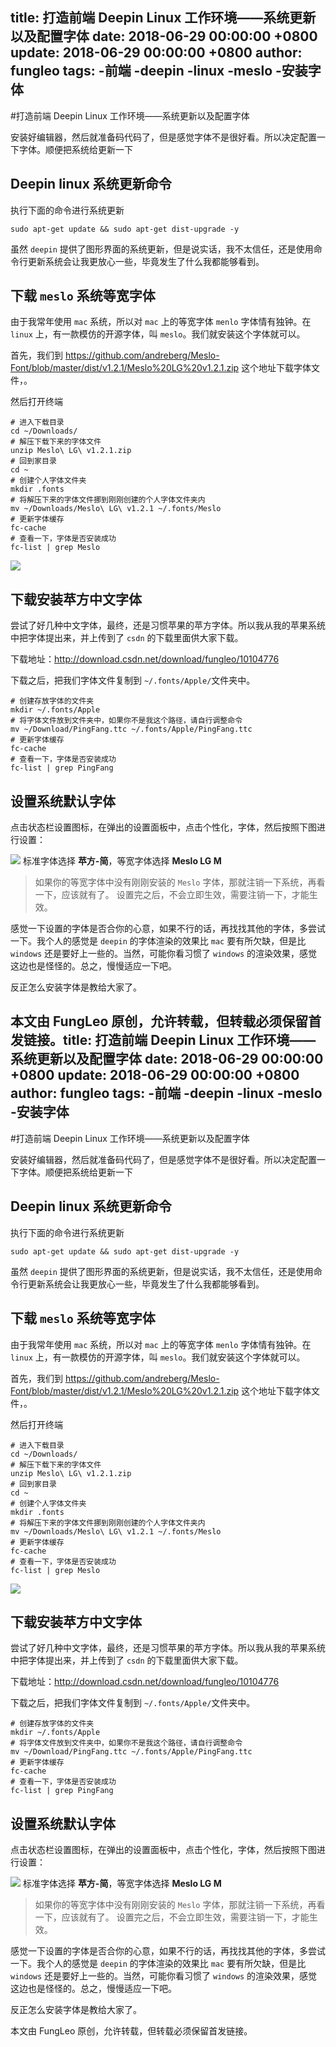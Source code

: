 title: 打造前端 Deepin Linux 工作环境——系统更新以及配置字体
date: 2018-06-29 00:00:00 +0800
update: 2018-06-29 00:00:00 +0800
author: fungleo
tags:
    -前端
    -deepin
    -linux
    -meslo
    -安装字体
---

#打造前端 Deepin Linux 工作环境——系统更新以及配置字体

安装好编辑器，然后就准备码代码了，但是感觉字体不是很好看。所以决定配置一下字体。顺便把系统给更新一下

## Deepin linux 系统更新命令

执行下面的命令进行系统更新

```#
sudo apt-get update && sudo apt-get dist-upgrade -y
```

虽然 `deepin` 提供了图形界面的系统更新，但是说实话，我不太信任，还是使用命令行更新系统会让我更放心一些，毕竟发生了什么我都能够看到。

## 下载 `meslo` 系统等宽字体

由于我常年使用 `mac` 系统，所以对 `mac` 上的等宽字体 `menlo` 字体情有独钟。在 `linux` 上，有一款模仿的开源字体，叫 `meslo`。我们就安装这个字体就可以。

首先，我们到 https://github.com/andreberg/Meslo-Font/blob/master/dist/v1.2.1/Meslo%20LG%20v1.2.1.zip 这个地址下载字体文件，。

然后打开终端

```#
# 进入下载目录
cd ~/Downloads/
# 解压下载下来的字体文件
unzip Meslo\ LG\ v1.2.1.zip
# 回到家目录
cd ~
# 创建个人字体文件夹
mkdir .fonts
# 将解压下来的字体文件挪到刚刚创建的个人字体文件夹内
mv ~/Downloads/Meslo\ LG\ v1.2.1 ~/.fonts/Meslo
# 更新字体缓存
fc-cache
# 查看一下，字体是否安装成功
fc-list | grep Meslo
```
![](https://raw.githubusercontent.com/fengcms/articles/master/image/63/43269cb76b8932e1362eb6c4cb9627.png)
## 下载安装苹方中文字体

尝试了好几种中文字体，最终，还是习惯苹果的苹方字体。所以我从我的苹果系统中把字体提出来，并上传到了 `csdn` 的下载里面供大家下载。

下载地址：http://download.csdn.net/download/fungleo/10104776

下载之后，把我们字体文件复制到 `~/.fonts/Apple/`文件夹中。

```#
# 创建存放字体的文件夹
mkdir ~/.fonts/Apple
# 将字体文件放到文件夹中，如果你不是我这个路径，请自行调整命令
mv ~/Download/PingFang.ttc ~/.fonts/Apple/PingFang.ttc
# 更新字体缓存
fc-cache
# 查看一下，字体是否安装成功
fc-list | grep PingFang
```


## 设置系统默认字体

点击状态栏设置图标，在弹出的设置面板中，点击个性化，字体，然后按照下图进行设置：

![](https://raw.githubusercontent.com/fengcms/articles/master/image/8e/6573ff69ecac8945379c0dd1d3eafa.png)
标准字体选择 **苹方-简**，等宽字体选择 **Meslo LG M**

> 如果你的等宽字体中没有刚刚安装的 `Meslo` 字体，那就注销一下系统，再看一下，应该就有了。
> 设置完之后，不会立即生效，需要注销一下，才能生效。

感觉一下设置的字体是否合你的心意，如果不行的话，再找找其他的字体，多尝试一下。我个人的感觉是 `deepin` 的字体渲染的效果比 `mac` 要有所欠缺，但是比 `windows` 还是要好上一些的。当然，可能你看习惯了 `windows` 的渲染效果，感觉这边也是怪怪的。总之，慢慢适应一下吧。

反正怎么安装字体是教给大家了。

本文由 FungLeo 原创，允许转载，但转载必须保留首发链接。title: 打造前端 Deepin Linux 工作环境——系统更新以及配置字体
date: 2018-06-29 00:00:00 +0800
update: 2018-06-29 00:00:00 +0800
author: fungleo
tags:
    -前端
    -deepin
    -linux
    -meslo
    -安装字体
---

#打造前端 Deepin Linux 工作环境——系统更新以及配置字体

安装好编辑器，然后就准备码代码了，但是感觉字体不是很好看。所以决定配置一下字体。顺便把系统给更新一下

## Deepin linux 系统更新命令

执行下面的命令进行系统更新

```#
sudo apt-get update && sudo apt-get dist-upgrade -y
```

虽然 `deepin` 提供了图形界面的系统更新，但是说实话，我不太信任，还是使用命令行更新系统会让我更放心一些，毕竟发生了什么我都能够看到。

## 下载 `meslo` 系统等宽字体

由于我常年使用 `mac` 系统，所以对 `mac` 上的等宽字体 `menlo` 字体情有独钟。在 `linux` 上，有一款模仿的开源字体，叫 `meslo`。我们就安装这个字体就可以。

首先，我们到 https://github.com/andreberg/Meslo-Font/blob/master/dist/v1.2.1/Meslo%20LG%20v1.2.1.zip 这个地址下载字体文件，。

然后打开终端

```#
# 进入下载目录
cd ~/Downloads/
# 解压下载下来的字体文件
unzip Meslo\ LG\ v1.2.1.zip
# 回到家目录
cd ~
# 创建个人字体文件夹
mkdir .fonts
# 将解压下来的字体文件挪到刚刚创建的个人字体文件夹内
mv ~/Downloads/Meslo\ LG\ v1.2.1 ~/.fonts/Meslo
# 更新字体缓存
fc-cache
# 查看一下，字体是否安装成功
fc-list | grep Meslo
```
![](https://raw.githubusercontent.com/fengcms/articles/master/image/63/43269cb76b8932e1362eb6c4cb9627.png)
## 下载安装苹方中文字体

尝试了好几种中文字体，最终，还是习惯苹果的苹方字体。所以我从我的苹果系统中把字体提出来，并上传到了 `csdn` 的下载里面供大家下载。

下载地址：http://download.csdn.net/download/fungleo/10104776

下载之后，把我们字体文件复制到 `~/.fonts/Apple/`文件夹中。

```#
# 创建存放字体的文件夹
mkdir ~/.fonts/Apple
# 将字体文件放到文件夹中，如果你不是我这个路径，请自行调整命令
mv ~/Download/PingFang.ttc ~/.fonts/Apple/PingFang.ttc
# 更新字体缓存
fc-cache
# 查看一下，字体是否安装成功
fc-list | grep PingFang
```


## 设置系统默认字体

点击状态栏设置图标，在弹出的设置面板中，点击个性化，字体，然后按照下图进行设置：

![](https://raw.githubusercontent.com/fengcms/articles/master/image/8e/6573ff69ecac8945379c0dd1d3eafa.png)
标准字体选择 **苹方-简**，等宽字体选择 **Meslo LG M**

> 如果你的等宽字体中没有刚刚安装的 `Meslo` 字体，那就注销一下系统，再看一下，应该就有了。
> 设置完之后，不会立即生效，需要注销一下，才能生效。

感觉一下设置的字体是否合你的心意，如果不行的话，再找找其他的字体，多尝试一下。我个人的感觉是 `deepin` 的字体渲染的效果比 `mac` 要有所欠缺，但是比 `windows` 还是要好上一些的。当然，可能你看习惯了 `windows` 的渲染效果，感觉这边也是怪怪的。总之，慢慢适应一下吧。

反正怎么安装字体是教给大家了。

本文由 FungLeo 原创，允许转载，但转载必须保留首发链接。